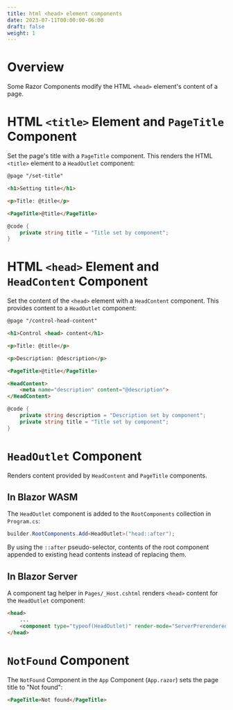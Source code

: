 ```yaml
---
title: html <head> element components
date: 2023-07-11T00:00:00-06:00
draft: false
weight: 1
---
```


# Overview
Some Razor Components modify the HTML `<head>` element's content of a page.

# HTML `<title>` Element and `PageTitle` Component
Set the page's title with a `PageTitle` component.  This renders the HTML `<title>` element to a `HeadOutlet` component:
```html
@page "/set-title"

<h1>Setting title</h1>

<p>Title: @title</p>

<PageTitle>@title</PageTitle>

```
```cs
@code {
    private string title = "Title set by component";
}
```

# HTML `<head>` Element and `HeadContent` Component
Set the content of the `<head>` element with a `HeadContent` component.  This provides content to a `HeadOutlet` component:
```html
@page "/control-head-content"

<h1>Control <head> content</h1>

<p>Title: @title</p>

<p>Description: @description</p>

<PageTitle>@title</PageTitle>

<HeadContent>
    <meta name="description" content="@description">
</HeadContent>
```
```cs
@code {
    private string description = "Description set by component";
    private string title = "Title set by component";
}
```

# `HeadOutlet` Component
Renders content provided by `HeadContent` and `PageTitle` components.

## In Blazor WASM
The `HeadOutlet` component is added to the `RootComponents` collection in `Program.cs`:
```cs
builder.RootComponents.Add<HeadOutlet>("head::after");
```

By using the `::after` pseudo-selector, contents of the root component appended to existing head contents instead of replacing them.

## In Blazor Server
A component tag helper in `Pages/_Host.cshtml` renders `<head>` content for the `HeadOutlet` component:
```html
<head>
    ...
    <component type="typeof(HeadOutlet)" render-mode="ServerPrerendered" />
</head>
```

# `NotFound` Component
The `NotFound` Component in the `App` Component (`App.razor`) sets the page title to "Not found":
```html
<PageTitle>Not found</PageTitle>
```
